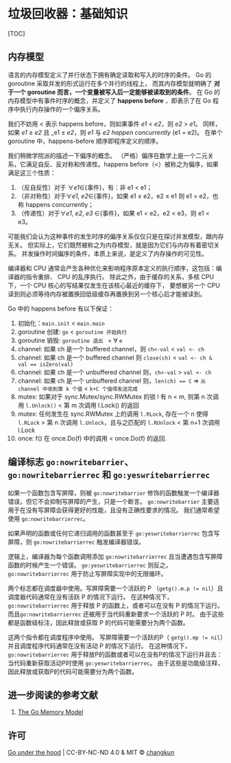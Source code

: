# 垃圾回收器：基础知识

[TOC]

## 内存模型

语言的内存模型定义了并行状态下拥有确定读取和写入的时序的条件。
Go 的 goroutine 采取并发的形式运行在多个并行的线程上，
而其内存模型就明确了 **对于一个 goroutine 而言，一个变量被写入后一定能够被读取到的条件**。
在 Go 的内存模型中有事件时序的概念，并定义了 **happens before** ，即表示了在 Go 程序中执行内存操作的一个偏序关系。

我们不妨用 < 表示 happens before，则如果事件 _e1_ < _e2_，则 _e2_ > _e1_。
同样，如果 _e1_ ≥ _e2_ 且 _e1 ≤ _e2_，则 _e1_ 与 _e2_ _happen concurrently_ (e1 = e2)。
在单个 goroutine 中，happens-before 顺序即程序定义的顺序。

我们稍微学院派的描述一下偏序的概念。
（严格）偏序在数学上是一个二元关系，它满足自反、反对称和传递性。happens before（<）被称之为偏序，如果满足这三个性质：

1. （反自反性）对于 ∀_e1_∈{事件}，有：非 e1 < e1；
2. （非对称性）对于∀_e1_, _e2_∈{事件}，如果 e1 ≤ e2，e2 ≤ e1 则 e1 = e2，也称 happens concurrently；
3. （传递性）对于∀_e1_, _e2_, _e3_ ∈{事件}，如果 e1 < e2，e2 < e3，则 e1 < e3。

可能我们会认为这种事件的发生时序的偏序关系仅仅只是在探讨并发模型，跟内存无关。
但实际上，它们既然被称之为内存模型，就是因为它们与内存有着密切关系。
并发操作时间偏序的条件，本质上来说，是定义了内存操作的可见性。

编译器和 CPU 通常会产生各种优化来影响程序原本定义的执行顺序，这包括：编译器的指令重排、 CPU 的乱序执行。
除此之外，由于缓存的关系，多核 CPU 下，一个 CPU 核心的写结果仅发生在该核心最近的缓存下，
要想被另一个 CPU 读到则必须等待内存被置换回低级缓存再置换到另一个核心后才能被读到。

Go 中的 happens before 有以下保证：

1. 初始化：`main.init` < `main.main`
2. goroutine 创建: `go` < `goroutine 开始执行`
3. goroutine 销毁: `goroutine 退出 ` = ∀ `e`
4. channel: 如果 ch 是一个 buffered channel，则 `ch<-val` < `val <- ch`
5. channel: 如果 ch 是一个 buffered channel 则 `close(ch)` < `val <- ch & val == isZero(val)`
6. channel: 如果 ch 是一个 unbuffered channel 则，`ch<-val` > `val <- ch`
7. channel: 如果 ch 是一个 unbuffered channel 则，`len(ch) == C` => `从 channel 中收到第 k 个值` < `k+C 个值得发送完成`
8. mutex: 如果对于 sync.Mutex/sync.RWMutex 的锁 l 有 n < m, 则第 n 次调用 `l.Unlock()` < 第 m 次调用 l.Lock() 的返回
9. mutex: 任何发生在 sync.RWMutex 上的调用 `l.RLock`, 存在一个 n 使得 `l.RLock` > 第 n 次调用 `l.Unlock`，且与之匹配的 `l.RUnlock` < 第 n+1 次调用 l.Lock
10. once:  f() 在 once.Do(f) 中的调用 < once.Do(f) 的返回.


## 编译标志 `go:nowritebarrier`、`go:nowritebarrierrec` 和 `go:yeswritebarrierrec`

如果一个函数包含写屏障，则被 `go:nowritebarrier` 修饰的函数触发一个编译器错误，但它不会抑制写屏障的产生，只是一个断言。
`go:nowritebarrier` 主要适用于在没有写屏障会获得更好的性能，且没有正确性要求的情况。
我们通常希望使用 `go:nowritebarrierrec`。

如果声明的函数或任何它递归调用的函数甚至于 `go:yeswritebarrierrec` 包含写屏障，则 `go:nowritebarrierrec` 触发编译器错误。

逻辑上，编译器为每个函数调用添加 `go:nowritebarrierrec` 且当遭遇包含写屏障函数的时候产生一个错误。
`go:yeswritebarrierrec` 则反之。`go:nowritebarrierrec` 用于防止写屏障实现中的无限循环。

两个标志都在调度器中使用。写屏障需要一个活跃的 P （`getg().m.p != nil`）且调度器代码通常在没有活跃 P 的情况下运行。
在这种情况下，`go:nowritebarrierrec` 用于释放 P 的函数上，或者可以在没有 P 的情况下运行。
而且`go:nowritebarrierrec` 还被用于当代码重新要求一个活跃的 P 时。
由于这些都是函数级标注，因此释放或获取 P 的代码可能需要分为两个函数。

这两个指令都在调度程序中使用。
写屏障需要一个活跃的P（ `getg().mp != nil`）并且调度程序代码通常在没有活动 P 的情况下运行。
在这种情况下，`go:nowritebarrierrec` 用于释放P的函数或者可以在没有P的情况下运行并且去：
当代码重新获取活动P时使用 `go:yeswritebarrierrec`。
由于这些是功能级注释，因此释放或获取P的代码可能需要分为两个函数。

## 进一步阅读的参考文献

1. [The Go Memory Model](https://golang.org/ref/mem)

## 许可

[Go under the hood](https://github.com/changkun/go-under-the-hood) | CC-BY-NC-ND 4.0 & MIT &copy; [changkun](https://changkun.de)